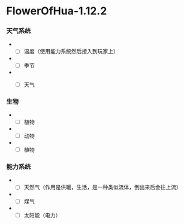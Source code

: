 # FlowerOfHua-1.12.2


### 天气系统
  - -[ ] 温度（使用能力系统然后接入到玩家上）
  - -[ ] 季节
  - -[ ] 天气
  
  
### 生物
  - -[ ] 植物
  - -[ ] 动物
  - -[ ] 植物
  
### 能力系统
  - -[ ] 天然气（作用是供暖，生活，是一种类似流体，倒出来后会往上流）
  - -[ ] 煤气
  - -[ ] 太阳能（电力）